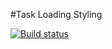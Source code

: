 #Task Loading Styling

[![Build status](https://ci.appveyor.com/api/projects/status/ykjal3k5ymixdqxk?svg=true)](https://ci.appveyor.com/project/Nikoivan/load-style)
